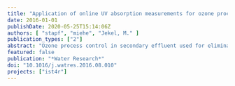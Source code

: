 ```yaml
---
title: "Application of online UV absorption measurements for ozone process control in secondary effluent with variable nitrite concentration"
date: 2016-01-01
publishDate: 2020-05-25T15:14:06Z
authors: [ "stapf", "miehe", "Jekel, M." ]
publication_types: ["2"]
abstract: "Ozone process control in secondary effluent used for elimination of trace organic compounds (TrOCs) requires the use of surrogates, such as the relative reduction of UV absorption at 254 nm (DUVA254) to adapt the ozone dose to a varying water quality. In the present study, a closed-loop process control based on two online UVA254 measurements was successfully implemented and tested under realistic conditions with ozone doses from 0.2 to 1.05 mg-O3/mg-DOC at a pilot scale ozonation system with subsequent coagulation filtration at a municipal wastewater treatment plant (DOC ~ 13 mg/L, UVA254 ~27m-1, and nitrite peaks of up to 1.6 mg-N/L). It could be shown that measuring the UVA254 at the ozonation effluent was superior to the measurement of UVA254 at the filter effluent in terms of response time due to changes in water quality, whereas online measurement at the filter effluent showed a better agreement with laboratory data and a reduced maintenance interval due to less particles. Additional online nitrite measurement is not necessary as the ozone consumption by nitrite directly impacts DUVA254."
featured: false
publication: "*Water Research*"
doi: "10.1016/j.watres.2016.08.010"
projects: ["ist4r"]
---
```


